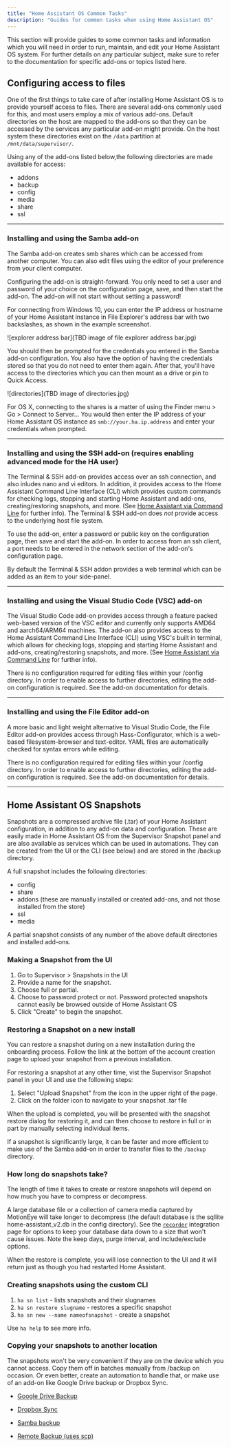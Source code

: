 ```yaml
---
title: "Home Assistant OS Common Tasks"
description: "Guides for common tasks when using Home Assistant OS"
---
```


This section will provide guides to some common tasks and information which you will need in order to run, maintain, and edit your Home Assistant OS system. For further details on any particular subject, make sure to refer to the documentation for specific add-ons or topics listed here.

## Configuring access to files

One of the first things to take care of after installing Home Assistant OS is to provide yourself access to files. There are several add-ons commonly used for this, and most users employ a mix of various add-ons. Default directories on the host are mapped to the add-ons so that they can be accessed by the services any particular add-on might provide. On the host system these directories exist on the `/data` partition at `/mnt/data/supervisor/`. 

Using any of the add-ons listed below,the following directories are made available for access:

- addons
- backup
- config
- media
- share
- ssl

---

### Installing and using the Samba add-on

The Samba add-on creates smb shares which can be accessed from another computer. You can also edit files using the editor of your preference from your client computer.

Configuring the add-on is straight-forward. You only need to set a user and password of your choice on the configuration page, save, and then start the add-on. The add-on will not start without setting a password!

For connecting from Windows 10, you can enter the IP address or hostname of your Home Assistant instance in File Explorer's address bar with two backslashes, as shown in the example screenshot.

![explorer address bar](TBD image of file explorer address bar.jpg)

You should then be prompted for the credentials you entered in the Samba add-on configuration. You also have the option of having the credentials stored so that you do not need to enter them again. After that, you'll have access to the directories which you can then mount as a drive or pin to Quick Access.

![directories](TBD image of directories.jpg)

For OS X, connecting to the shares is a matter of using the Finder menu > Go > Connect to Server...
You would then enter the IP address of your Home Assistant OS instance as `smb://your.ha.ip.address` and enter your credentials when prompted.

---

### Installing and using the SSH add-on (requires enabling advanced mode for the HA user)

The Terminal & SSH add-on provides access over an ssh connection, and also inludes nano and vi editors.  In addition, it provides access to the Home Assistant Command Line Interface (CLI) which provides custom commands for checking logs, stopping and starting Home Assistant and add-ons, creating/restoring snapshots, and more. (See [Home Assistant via Command Line](https://www.home-assistant.io/hassio/commandline/) for further info). The Terminal & SSH add-on does *not* provide access to the underlying host file system.

To use the add-on, enter a password or public key on the configuration page, then save and start the add-on. In order to access from an ssh client, a port needs to be entered in the network section of the add-on's configuration page.

By default the Terminal & SSH addon provides a web terminal which can be added as an item to your side-panel. 

---

### Installing and using the Visual Studio Code (VSC) add-on

The Visual Studio Code add-on provides access through a feature packed web-based version of the VSC editor and currently only supports AMD64 and aarch64/ARM64 machines. The add-on also provides access to the Home Assistant Command Line Interface (CLI) using VSC's built in terminal, which allows for checking logs, stopping and starting Home Assistant and add-ons, creating/restoring snapshots, and more. (See [Home Assistant via Command Line](https://www.home-assistant.io/hassio/commandline/) for further info).

There is no configuration required for editing files within your /config directory. In order to enable access to further directories, editing the add-on configuration is required. See the add-on documentation for details. 

---

### Installing and using the File Editor add-on

A more basic and light weight alternative to Visual Studio Code, the File Editor add-on provides access through Hass-Configurator, which is a web-based filesystem-browser and text-editor. YAML files are automatically checked for syntax errors while editing.

There is no configuration required for editing files within your /config directory. In order to enable access to further directories, editing the add-on configuration is required. See the add-on documentation for details. 

---

## Home Assistant OS Snapshots

Snapshots are a compressed archive file (.tar) of your Home Assistant configuration, in addition to any add-on data and configuration. These are easily made in Home Assistant OS from the Supervisor Snapshot panel and are also available as services which can be used in automations. They can be created from the UI or the CLI (see below) and are stored in the /backup directory.

A full snapshot includes the following directories:

* config
* share
* addons (these are manually installed or created add-ons, and not those installed from the store)
* ssl
* media

A partial snapshot consists of any number of the above default directories and installed add-ons.

### Making a Snapshot from the UI

1. Go to Supervisor > Snapshots in the UI
2. Provide a name for the snapshot.
3. Choose full or partial.
4. Choose to password protect or not. Password protected snapshots cannot easily be browsed outside of Home Assistant OS
5. Click "Create" to begin the snapshot.

### Restoring a Snapshot on a new install

You can restore a snapshot during on a new installation during the onboarding process. Follow the link at the bottom of the account creation page to upload your snapshot from a previous installation.

For restoring a snapshot at any other time, vist the Supervisor Snapshot panel in your UI and use the following steps:

1. Select "Upload Snapshot" from the icon in the upper right of the page.
1. Click on the folder icon to navigate to your snapshot .tar file

When the upload is completed, you will be presented with the snapshot restore dialog for restoring it, and can then choose to restore in full or in part by manually selecting individual items.

If a snapshot is significantly large, it can be faster and more efficient to make use of the Samba add-on in order to transfer files to the `/backup` directory. 


### How long do snapshots take?

The length of time it takes to create or restore snapshots will depend on how much you have to compress or decompress. 

A large database file or a collection of camera media captured by MotionEye will take longer to decompress (the default database is the sqllite home-assistant_v2.db in the config directory). See the [`recorder`](https://www.home-assistant.io/components/recorder/) integration page for options to keep your database data down to a size that won't cause issues. Note the keep days, purge interval, and include/exclude options.

When the restore is complete, you will lose connection to the UI and it will return just as though you had restarted Home Assistant.

### Creating snapshots using the custom CLI

1. `ha sn list` - lists snapshots and their slugnames
2. `ha sn restore slugname` - restores a specific snapshot
3. `ha sn new --name nameofsnapshot` - create a snapshot

Use `ha help` to see more info.


### Copying your snapshots to another location

The snapshots won't be very convenient if they are on the device which you cannot access. Copy them off in batches manually from /backup on occasion. Or even better, create an automation to handle that, or make use of an add-on like Google Drive backup or Dropbox Sync.

 - [Google Drive Backup](https://github.com/sabeechen/hassio-google-drive-backup)

 - [Dropbox Sync](https://github.com/danielwelch/hassio-dropbox-sync)

 - [Samba backup](https://github.com/thomasmauerer/hassio-addons/tree/master/samba-backup)

 - [Remote Backup (uses scp)](https://github.com/overkill32/hassio-remote-backup)


